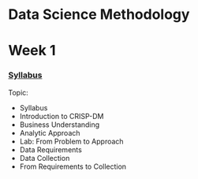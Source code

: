 # Data Science Methodology
# Week 1

### [Syllabus](https://www.coursera.org/learn/data-science-methodology/supplement/mPNW0/syllabus)

Topic: 
- Syllabus
- Introduction to CRISP-DM
- Business Understanding
- Analytic Approach
- Lab: From Problem to Approach
- Data Requirements
- Data Collection
- From Requirements to Collection

